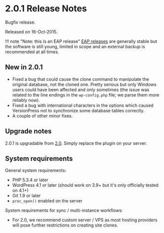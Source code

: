 # 2.0.1 Release Notes

Bugfix release.

Released on 16-Oct-2015.

!!! note "Note: this is an EAP release"
    [EAP releases](../getting-started/about-eap.md) are generally stable but the software is still young, limited in scope and an external backup is recommended at all times.


## New in 2.0.1

 - Fixed a bug that could cause the clone command to manipulate the original database, not the cloned one. Pretty serious but only Windows users could have been affected and only sometimes (the issue was related to the line endings in the `wp-config.php` file; we parse them more reliably now).
 - Fixed a bug with international characters in the options which caused VersionPress not to synchronize some database tables correctly.
 - A couple of other minor fixes.


## Upgrade notes

2.0.1 is upgradable from [2.0](./2.0.md). Simply replace the plugin on your server.


## System requirements

General system requirements:

 - PHP 5.3.4 or later
 - WordPress 4.1 or later (should work on 3.9+ but it's only officially tested on 4.1+)
 - Git 1.9 or later
 - `proc_open()` enabled on the server

System requirements for sync / multi-instance workflows:

 - For 2.0, we recommend custom server / VPS as most hosting providers will pose further restrictions on creating site clones.





